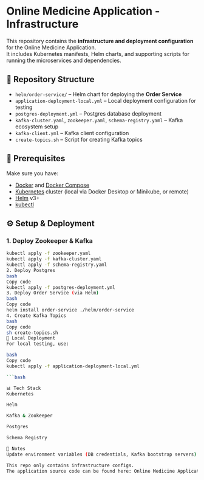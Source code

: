 # Online Medicine Application - Infrastructure

This repository contains the **infrastructure and deployment configuration** for the Online Medicine Application.  
It includes Kubernetes manifests, Helm charts, and supporting scripts for running the microservices and dependencies.

## 📂 Repository Structure
- `helm/order-service/` – Helm chart for deploying the **Order Service**
- `application-deployment-local.yml` – Local deployment configuration for testing
- `postgres-deployment.yml` – Postgres database deployment
- `kafka-cluster.yaml`, `zookeeper.yaml`, `schema-registry.yaml` – Kafka ecosystem setup
- `kafka-client.yml` – Kafka client configuration
- `create-topics.sh` – Script for creating Kafka topics

## 🚀 Prerequisites
Make sure you have:
- [Docker](https://www.docker.com/) and [Docker Compose](https://docs.docker.com/compose/)  
- [Kubernetes](https://kubernetes.io/) cluster (local via Docker Desktop or Minikube, or remote)
- [Helm](https://helm.sh/) v3+
- [kubectl](https://kubernetes.io/docs/reference/kubectl/)

## ⚙️ Setup & Deployment

### 1. Deploy Zookeeper & Kafka
```bash
kubectl apply -f zookeeper.yaml
kubectl apply -f kafka-cluster.yaml
kubectl apply -f schema-registry.yaml
2. Deploy Postgres
bash
Copy code
kubectl apply -f postgres-deployment.yml
3. Deploy Order Service (via Helm)
bash
Copy code
helm install order-service ./helm/order-service
4. Create Kafka Topics
bash
Copy code
sh create-topics.sh
🧪 Local Deployment
For local testing, use:

bash
Copy code
kubectl apply -f application-deployment-local.yml

```bash

📊 Tech Stack
Kubernetes

Helm

Kafka & Zookeeper

Postgres

Schema Registry

📝 Notes
Update environment variables (DB credentials, Kafka bootstrap servers) as needed in the .yml files.

This repo only contains infrastructure configs.
The application source code can be found here: Online Medicine Application.
